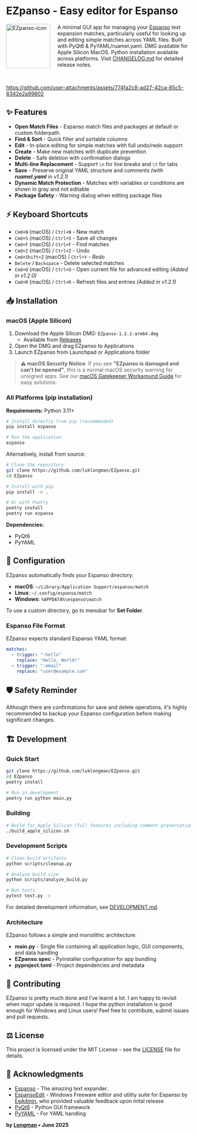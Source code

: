 # EZpanso - Easy editor for Espanso

<div>
  <img src="https://github.com/user-attachments/assets/cb893176-d625-42fd-b332-e72b8827cec4" alt="EZpanso-icon" width="120" align="left" style="margin-right: 20px;" />
  <div style="padding-left: 20px;">
    <p>A minimal GUI app for managing your <a href="https://espanso.org/">Espanso</a> text expansion matches, particularly useful for looking up and editing simple matches across YAML files. Built with PyQt6 & PyYAML/ruamel.yaml. DMG available for Apple Silicon MacOS. Python installation available across platforms. Visit <a href="CHANGELOG.md">CHANGELOG.md</a> for detailed release notes.</p>
  </div>
</div>
<br clear="all" />

<https://github.com/user-attachments/assets/774fa2c8-ad27-42ca-85c5-8342e2a99802>

## ✨ Features

- **Open Match Files** - Espanso match files and packages at default or custom folderpath.
- **Find & Sort** - Quick filter and sortable columns
- **Edit** - In-place editing for simple matches with full undo/redo support
- **Create** - Make new matches with duplicate prevention
- **Delete** - Safe deletion with confirmation dialogs
- **Multi-line Replacement** - Support `\n` for line breaks and `\t` for tabs
- **Save** - Preserve original YAML structure and comments *(with **ruamel.yaml** in v1.2.1)*
- **Dynamic Match Protection** - Matches with variables or conditions are shown in gray and not editable
- **Package Safety** - Warning dialog when editing package files

## ⚡ Keyboard Shortcuts

- `Cmd+N` (macOS) / `Ctrl+N` - New match
- `Cmd+S` (macOS) / `Ctrl+S` - Save all changes  
- `Cmd+F` (macOS) / `Ctrl+F` - Find matches
- `Cmd+Z` (macOS) / `Ctrl+Z` - Undo
- `Cmd+Shift+Z` (macOS) / `Ctrl+Y` - *Redo*
- `Delete` / `Backspace` - Delete selected matches
- `Cmd+O` (macOS) / `Ctrl+O` - Open current file for advanced editing *(Added in v1.2.0)*
- `Cmd+R` (macOS) / `Ctrl+R` - Refresh files and entries *(Added in v1.2.1)*

## 📥 Installation

### macOS (Apple Silicon)

1. Download the Apple Silicon DMG: `EZpanso-1.2.1-arm64.dmg`
   - Available from [Releases](https://github.com/luklongman/EZpanso/releases)
2. Open the DMG and drag EZpanso to Applications
3. Launch EZpanso from Launchpad or Applications folder

> **⚠️ macOS Security Notice**: If you see **"EZpanso is damaged and can't be opened"**, this is a normal macOS security warning for unsigned apps. See our [macOS Gatekeeper Workaround Guide](docs/MACOS_GATEKEEPER_WORKAROUND.md) for easy solutions.

### All Platforms (pip installation)

**Requirements:** Python 3.11+

```bash
# Install directly from pip (recommended)
pip install ezpanso

# Run the application
ezpanso
```

Alternatively, install from source:

```bash
# Clone the repository
git clone https://github.com/luklongman/EZpanso.git
cd EZpanso

# Install with pip
pip install -e .

# Or with Poetry 
poetry install
poetry run ezpanso
```

**Dependencies:**

- PyQt6
- PyYAML

## 🔧 Configuration

EZpanso automatically finds your Espanso directory:

- **macOS**: `~/Library/Application Support/espanso/match`
- **Linux**: `~/.config/espanso/match`
- **Windows**: `%APPDATA%\espanso\match`

To use a custom directory, go to menubar for **Set Folder**.

### Espanso File Format

EZpanso expects standard Espanso YAML format:

```yaml
matches:
  - trigger: ":hello"
    replace: "Hello, World!"
  - trigger: ":email"
    replace: "user@example.com"
```

## 🛡️ Safety Reminder

Although there are confirmations for save and delete operations, it's highly recommended to backup your Espanso configuration before making significant changes.

## 🏗️ Development

### Quick Start

```bash
git clone https://github.com/luklongman/EZpanso.git
cd EZpanso
poetry install

# Run in development
poetry run python main.py
```

### Building

```bash
# Build for Apple Silicon (full features including comment preservation)
./build_apple_silicon.sh
```

### Development Scripts

```bash
# Clean build artifacts
python scripts/cleanup.py

# Analyze build size
python scripts/analyze_build.py

# Run tests
pytest test.py -v
```

For detailed development information, see [DEVELOPMENT.md](DEVELOPMENT.md).

### Architecture

EZpanso follows a simple and monolithic architecture:

- **main.py** - Single file containing all application logic, GUI components, and data handling
- **EZpanso.spec** - PyInstaller configuration for app bundling  
- **pyproject.toml** - Project dependencies and metadata

## 🤝 Contributing

EZpanso is pretty much done and I've learnt a lot. I am happy to revisit when major update is required. I hope the python installation is good enough for Windows and Linux users! Feel free to contribute, submit issues and pull requests.

## ⚖️ License

This project is licensed under the MIT License - see the [LICENSE](LICENSE) file for details.

## 🙏 Acknowledgments

- [Espanso](https://espanso.org/) - The amazing text expander.
- [EspansoEdit](https://ee.qqv.com.au/) - Windows Freeware editor and utility suite for Espanso by [EeAdmin](https://www.reddit.com/user/EeAdmin/), who provided valuable feedback upon inital release
- [PyQt6](https://riverbankcomputing.com/software/pyqt/) - Python GUI framework
- [PyYAML](https://pyyaml.org/) - For YAML handling

**by [Longman](https://www.instagram.com/l.ongman) • June 2025**
